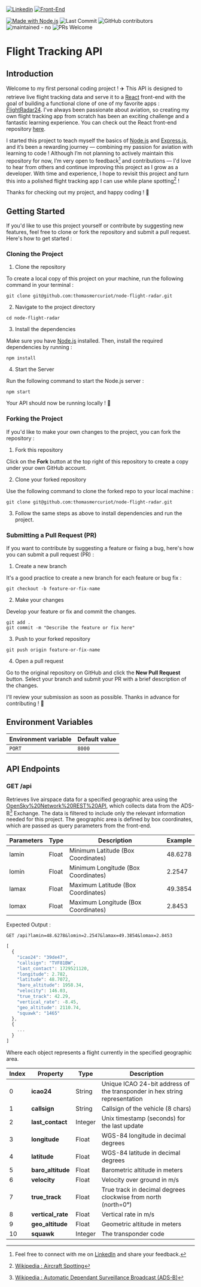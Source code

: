 [![Linkedin](https://img.shields.io/badge/style--5eba00.svg?label=Thomas%20Mercuriot&logo=linkedin&style=social)](https://www.linkedin.com/in/thomasmercuriot/ "Let's connect on Linkedin !")
[![Front-End](https://badgen.net/badge/>/Read%20the%20Front-End%20documentation?icon=github&label/)](https://github.com/thomasmercuriot/react-flight-radar "Read the Front-End Documentation")

[![Made with Node.js](https://img.shields.io/badge/Node.js->=20-blue?logo=node.js&logoColor=green)](https://nodejs.org "Go to Node.js homepage")
![Last Commit](https://badgen.net/github/last-commit/thomasmercuriot/node-flight-radar)
![GitHub contributors](https://img.shields.io/github/contributors/thomasmercuriot/node-flight-radar)
![maintained - no](https://img.shields.io/badge/maintained-no-red)
![PRs Welcome](https://img.shields.io/badge/PRs-welcome-blue)

# Flight Tracking API

## Introduction

Welcome to my first personal coding project ! :airplane: This API is designed to retrieve live flight tracking data and serve it to a [React](https://react.dev) front-end with the goal of building a functional clone of one of my favorite apps : [FlightRadar24](https://www.flightradar24.com). I've always been passionate about aviation, so creating my own flight tracking app from scratch has been an exciting challenge and a fantastic learning experience. You can check out the React front-end repository [here](https://github.com/thomasmercuriot/react-flight-radar).

I started this project to teach myself the basics of [Node.js](https://nodejs.org) and [Express.js](https://expressjs.com), and it’s been a rewarding journey — combining my passion for aviation with learning to code ! Although I’m not planning to actively maintain this repository for now, I’m very open to feedback[^1] and contributions — I'd love to hear from others and continue improving this project as I grow as a developer. With time and experience, I hope to revisit this project and turn this into a polished flight tracking app I can use while plane spotting[^2] !

Thanks for checking out my project, and happy coding ! :rocket:

[^1]: Feel free to connect with me on [LinkedIn](https://www.linkedin.com/in/thomasmercuriot/) and share your feedback.
[^2]: [Wikipedia : Aircraft Spotting](https://en.wikipedia.org/wiki/Aircraft_spotting)

## Getting Started

If you'd like to use this project yourself or contribute by suggesting new features, feel free to clone or fork the repository and submit a pull request. Here's how to get started :

### Cloning the Project

1. Clone the repository

To create a local copy of this project on your machine, run the following command in your terminal :

```
git clone git@github.com:thomasmercuriot/node-flight-radar.git
```

2. Navigate to the project directory

```
cd node-flight-radar
```

3. Install the dependencies

Make sure you have [Node.js](https://nodejs.org) installed. Then, install the required dependencies by running :

```
npm install
```

4. Start the Server

Run the following command to start the Node.js server :

```
npm start
```

Your API should now be running locally ! :tada:

### Forking the Project

If you'd like to make your own changes to the project, you can fork the repository :

1. Fork this repository

Click on the **Fork** button at the top right of this repository to create a copy under your own GitHub account.

2. Clone your forked repository

Use the following command to clone the forked repo to your local machine :

```
git clone git@github.com:thomasmercuriot/node-flight-radar.git
```

3. Follow the same steps as above to install dependencies and run the project.

### Submitting a Pull Request (PR)

If you want to contribute by suggesting a feature or fixing a bug, here's how you can submit a pull request (PR) :

1. Create a new branch

It's a good practice to create a new branch for each feature or bug fix :

```
git checkout -b feature-or-fix-name
```

2. Make your changes

Develop your feature or fix and commit the changes.

```
git add .
git commit -m "Describe the feature or fix here"
```

3. Push to your forked repository

```
git push origin feature-or-fix-name
```

4. Open a pull request

Go to the original repository on GitHub and click the **New Pull Request** button. Select your branch and submit your PR with a brief description of the changes.

I'll review your submission as soon as possible. Thanks in advance for contributing ! :rocket:

## Environment Variables

| Environment variable | Default value |
| -------------------- | ------------- |
| `PORT` | `8000` |

## API Endpoints

### GET /api

Retrieves live airspace data for a specified geographic area using the [OpenSky%20Network%20REST%20API](https://openskynetwork.github.io/opensky-api/index.html), which collects data from the ADS-B[^3] Exchange. The data is filtered to include only the relevant information needed for this project. The geographic area is defined by box coordinates, which are passed as query parameters from the front-end.

[^3]: [Wikipedia : Automatic Dependant Surveillance Broadcast (ADS-B)](https://fr.wikipedia.org/wiki/Automatic_dependent_surveillance-broadcast)

| Parameters | Type | Description | Example |
| ---------- | ---- | ----------- | ------- |
| lamin | Float | Minimum Latitude (Box Coordinates) | 48.6278 |
| lomin | Float | Minimum Longitude (Box Coordinates) | 2.2547 |
| lamax | Float | Maximum Latitude (Box Coordinates) | 49.3854 |
| lomax | Float | Maximum Longitude (Box Coordinates) | 2.8453 |

Expected Output :

```
GET /api?lamin=48.6278&lomin=2.2547&lamax=49.3854&lomax=2.8453
```

```javascript
[
  {
    "icao24": "39de47",
    "callsign": "TVF81BW",
    "last_contact": 1729521120,
    "longitude": 2.782,
    "latitude": 48.7072,
    "baro_altitude": 1958.34,
    "velocity": 146.03,
    "true_track": 42.29,
    "vertical_rate": -8.45,
    "geo_altitude": 2110.74,
    "squawk": "1465"
  },
  {
    ...
  }
]
```

Where each object represents a flight currently in the specified geographic area.

| Index | Property | Type | Description |
| ----- | -------- | ---- | ----------- |
| 0 | **icao24** | String | Unique ICAO 24-bit address of the transponder in hex string representation |
| 1 | **callsign** | String | Callsign of the vehicle (8 chars) |
| 2 | **last_contact** | Integer | Unix timestamp (seconds) for the last update |
| 3 | **longitude** | Float | WGS-84 longitude in decimal degrees |
| 4 | **latitude** | Float | WGS-84 latitude in decimal degrees |
| 5 | **baro_altitude** | Float | Barometric altitude in meters |
| 6 | **velocity** | Float | Velocity over ground in m/s |
| 7 | **true_track** | Float | True track in decimal degrees clockwise from north (north=0°) |
| 8 | **vertical_rate** | Float | Vertical rate in m/s |
| 9 | **geo_altitude** | Float | Geometric altitude in meters |
| 10 | **squawk** | Integer | The transponder code |
